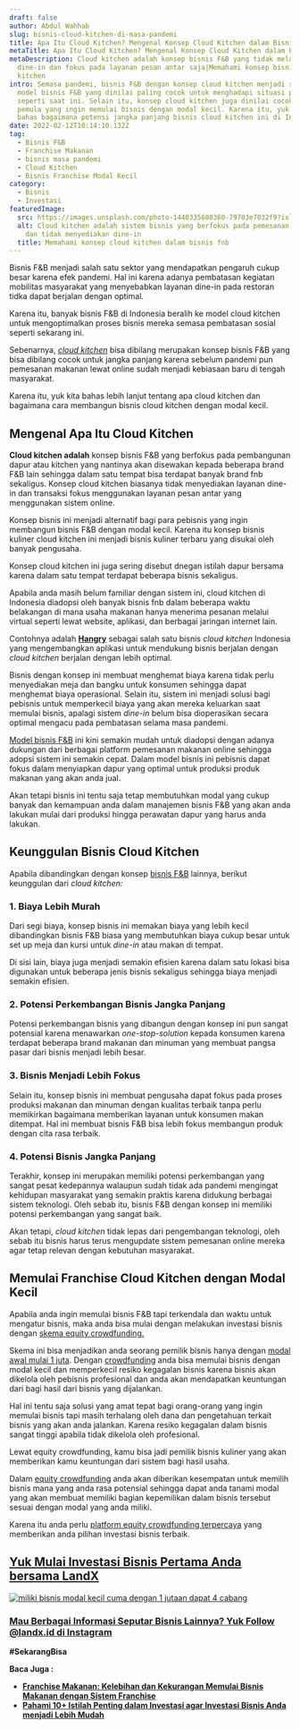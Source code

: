 ```yaml
---
draft: false
author: Abdul Wahhab
slug: bisnis-cloud-kitchen-di-masa-pandemi
title: Apa Itu Cloud Kitchen? Mengenal Konsep Cloud Kitchen dalam Bisnis F&B
metaTitle: Apa Itu Cloud Kitchen? Mengenal Konsep Cloud Kitchen dalam Bisnis F&B
metaDescription: Cloud kitchen adalah konsep bisnis F&B yang tidak melayani
  dine-in dan fokus pada layanan pesan antar saja|Memahami konsep bisnis cloud
  kitchen
intro: Semasa pandemi, bisnis F&B dengan konsep cloud kitchen menjadi salah satu
  model bisnis F&B yang dinilai paling cocok untuk menghadapi situasi pandemi
  seperti saat ini. Selain itu, konsep cloud kitchen juga dinilai cocok untuk
  pemula yang ingin memulai bisnis dengan modal kecil. Karena itu, yuk kita
  bahas bagaimana potensi jangka panjang bisnis cloud kitchen ini di Indonesia.
date: 2022-02-12T10:14:10.132Z
tag:
  - Bisnis F&B
  - Franchise Makanan
  - bisnis masa pandemi
  - Cloud Kitchen
  - Bisnis Franchise Modal Kecil
category:
  - Bisnis
  - Investasi
featuredImage:
  src: https://images.unsplash.com/photo-1440335680360-79703e7032f9?ixlib=rb-1.2.1&ixid=MnwxMjA3fDB8MHxwaG90by1wYWdlfHx8fGVufDB8fHx8&auto=format&fit=crop&w=1170&q=80
  alt: Cloud kitchen adalah sistem bisnis yang berfokus pada pemesanan via online
    dan tidak menyediakan dine-in
  title: Memahami konsep cloud kitchen dalam bisnis fnb
---
```

Bisnis F&B menjadi salah satu sektor yang mendapatkan pengaruh cukup besar karena efek pandemi. Hal ini karena adanya pembatasan kegiatan mobilitas masyarakat yang menyebabkan layanan dine-in pada restoran tidka dapat berjalan dengan optimal.

Karena itu, banyak bisnis F&B di Indonesia beralih ke model cloud kitchen untuk mengoptimalkan proses bisnis mereka semasa pembatasan sosial seperti sekarang ini.

Sebenarnya,*[](https://landx.id/project/index.html) [cloud kitchen](https://landx.id/project/index.html)*  bisa dibilang merupakan konsep bisnis F&B yang bisa dibilang cocok untuk jangka panjang karena sebelum pandemi pun pemesanan makanan lewat online sudah menjadi kebiasaan baru di tengah masyarakat.

Karena itu, yuk kita bahas lebih lanjut tentang apa cloud kitchen dan bagaimana cara membangun bisnis cloud kitchen dengan modal kecil.

## Mengenal Apa Itu Cloud Kitchen

**Cloud kitchen adalah** konsep bisnis F&B yang berfokus pada pembangunan dapur atau kitchen yang nantinya akan disewakan kepada beberapa brand F&B lain sehingga dalam satu tempat bisa terdapat banyak brand fnb sekaligus.  Konsep cloud kitchen biasanya tidak menyediakan layanan dine-in dan transaksi fokus menggunakan layanan pesan antar yang menggunakan sistem online.

Konsep bisnis ini menjadi alternatif bagi para pebisnis yang ingin membangun bisnis F&B dengan modal kecil. Karena itu konsep bisnis kuliner cloud kitchen ini menjadi bisnis kuliner terbaru yang disukai oleh banyak pengusaha.

Konsep cloud kitchen ini juga sering disebut dnegan istilah dapur bersama karena dalam satu tempat terdapat beberapa bisnis sekaligus.

Apabila anda masih belum familiar dengan sistem ini, cloud kitchen di Indonesia diadopsi oleh banyak bisnis fnb dalam beberapa waktu belakangan di mana usaha makanan hanya menerima pesanan melalui virtual seperti lewat website, aplikasi, dan berbagai jaringan internet lain.

Contohnya adalah **[Hangry](https://landx.id/project/index.html)**  sebagai salah satu bisnis *cloud kitchen* Indonesia yang mengembangkan aplikasi untuk mendukung bisnis berjalan dengan *cloud kitchen* berjalan dengan lebih optimal.

Bisnis dengan konsep ini membuat menghemat biaya karena tidak perlu menyediakan meja dan bangku untuk konsumen sehingga dapat menghemat biaya operasional. Selain itu,  sistem ini menjadi solusi bagi pebisnis untuk memperkecil biaya yang akan mereka keluarkan saat memulai bisnis, apalagi sistem *dine-in* belum bisa dioperasikan secara optimal mengacu pada pembatasan selama masa pandemi.

[Model bisnis F&B](https://landx.id/project/index.html) ini kini semakin mudah untuk diadopsi dengan adanya dukungan dari berbagai platform pemesanan makanan online sehingga adopsi sistem ini semakin cepat. Dalam model bisnis ini pebisnis dapat fokus dalam menyiapkan dapur yang optimal untuk produksi produk makanan yang akan anda jual.

Akan tetapi bisnis ini tentu saja tetap membutuhkan modal yang cukup banyak dan kemampuan anda dalam manajemen bisnis F&B yang akan anda lakukan mulai dari produksi hingga perawatan dapur yang harus anda lakukan.

## Keunggulan Bisnis Cloud Kitchen

Apabila dibandingkan dengan konsep [bisnis F&B](https://landx.id/project/index.html) lainnya, berikut keunggulan dari *cloud kitchen:*

### 1. Biaya Lebih Murah

Dari segi biaya, konsep bisnis ini memakan biaya yang lebih kecil dibandingkan bisnis F&B biasa yang membutuhkan biaya cukup besar untuk set up meja dan kursi untuk *dine-in* atau makan di tempat.

Di sisi lain, biaya juga menjadi semakin efisien karena dalam satu lokasi bisa digunakan untuk beberapa jenis bisnis sekaligus sehingga biaya menjadi semakin efisien.

### 2. Potensi Perkembangan Bisnis Jangka Panjang

Potensi perkembangan bisnis yang dibangun dengan konsep ini pun sangat potensial karena menawarkan *one-stop-solution* kepada konsumen karena terdapat beberapa brand makanan dan minuman yang membuat pangsa pasar dari bisnis menjadi lebih besar.

### 3. Bisnis Menjadi Lebih Fokus

Selain itu, konsep bisnis ini membuat pengusaha dapat fokus pada proses produksi makanan dan minuman dengan kualitas terbaik tanpa perlu memikirkan bagaimana memberikan layanan untuk konsumen makan ditempat. Hal ini membuat bisnis F&B bisa lebih fokus membangun produk dengan cita rasa terbaik.

### 4. Potensi Bisnis Jangka Panjang

Terakhir, konsep ini merupakan memiliki potensi perkembangan yang sangat pesat kedepannya walaupun sudah tidak ada pandemi mengingat kehidupan masyarakat yang semakin praktis karena didukung berbagai sistem teknologi. Oleh sebab itu, bisnis F&B dengan konsep ini memiliki potensi perkembangan yang sangat baik.

Akan tetapi, *cloud kitchen* tidak lepas dari pengembangan teknologi, oleh sebab itu bisnis harus terus mengupdate sistem pemesanan online mereka agar tetap relevan dengan kebutuhan masyarakat. 

## Memulai Franchise Cloud Kitchen dengan Modal Kecil

Apabila anda ingin memulai bisnis F&B tapi terkendala dan waktu untuk mengatur bisnis, maka anda bisa mulai dengan melakukan investasi bisnis dengan [skema equity crowdfunding.](https://landx.id/)

Skema ini bisa menjadikan anda seorang pemilik bisnis hanya dengan [modal awal mulai 1 juta](https://landx.id/). Dengan [crowdfunding](https://landx.id/) anda bisa memulai bisnis dengan modal kecil dan memperkecil resiko kegagalan bisnis karena bisnis akan dikelola oleh pebisnis profesional dan anda akan mendapatkan keuntungan dari bagi hasil dari bisnis yang dijalankan.

Hal ini tentu saja solusi yang amat tepat bagi orang-orang yang ingin memulai bisnis tapi masih terhalang oleh dana dan pengetahuan terkait bisnis yang akan anda jalankan. Karena resiko kegagalan dalam bisnis sangat tinggi apabila tidak dikelola oleh profesional.

Lewat equity crowdfunding, kamu bisa jadi pemilik bisnis kuliner yang akan memberikan kamu keuntungan dari sistem bagi hasil usaha. 

Dalam [equity crowdfunding](https://landx.id/) anda akan diberikan kesempatan untuk memilih bisnis mana yang anda rasa potensial sehingga dapat anda tanami modal yang akan membuat memiliki bagian kepemilikan dalam bisnis tersebut sesuai dengan modal yang anda miliki.

Karena itu anda perlu [platform equity crowdfunding terpercaya](https://landx.id/) yang memberikan anda pilihan investasi bisnis terbaik.

## **[Yuk Mulai Investasi Bisnis Pertama Anda bersama LandX](https://landx.id/project/?utm_source=Blog&utm_medium=organic+keyword&utm_campaign=blog&utm_id=Blog)**

[![miliki bisnis modal kecil cuma dengan 1 jutaan dapat 4 cabang ](https://accountgram-production.sfo2.cdn.digitaloceanspaces.com/landx_ghost/2021/11/jadi-owner-bisnis-hanya-1-jutaan-dengan-cuan-yang-sangat-menjanjikan.png)](https://landx.id/project/?utm_source=Blog&utm_medium=organic+keyword&utm_campaign=blog&utm_id=Blog)

### [Mau Berbagai Informasi Seputar Bisnis Lainnya? Yuk Follow @landx.id di Instagram](https://www.instagram.com/landx.id/?utm_medium=copy_link)

**\#SekarangBisa**

**Baca Juga :**

* **[Franchise Makanan: Kelebihan dan Kekurangan Memulai Bisnis Makanan dengan Sistem Franchise](https://landx.id/blog/memulai-bisnis-franchise-makanan/)**
* **[Pahami 10+ Istilah Penting dalam Investasi agar Investasi Bisnis Anda menjadi Lebih Mudah](https://landx.id/blog/pahami-10-istilah-penting-dalam-investasi-agar-investasi-bisnis-anda-menjadi-lebih-mudah/)**